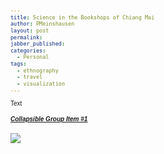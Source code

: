 ```yaml
---
title: Science in the Bookshops of Chiang Mai
author: PMeinshausen
layout: post
permalink: 
jabber_published:
categories:
  - Personal
tags:
  - ethnography
  - travel
  - visualization
---
```

<link rel="stylesheet" href="https://maxcdn.bootstrapcdn.com/bootstrap/3.2.0/css/bootstrap.min.css">
<link rel="stylesheet" href="https://code.jquery.com/ui/1.11.1/themes/smoothness/jquery-ui.css">
<script src="https://ajax.googleapis.com/ajax/libs/jquery/1.11.1/jquery.min.js"></script>
<script src="https://code.jquery.com/ui/1.11.1/jquery-ui.js"></script>
<script src="https://maxcdn.bootstrapcdn.com/bootstrap/3.2.0/js/bootstrap.min.js"></script>
<script src="http://d3js.org/d3.v3.min.js"></script>
<style>
    body {
        font: 10px sans-serif;
    }
    .node {
        stroke-width: 1.5px;
    }

    .link {
        stroke: #EBC51C;
        stroke-opacity: .6;
    }

    .node {
        fill: #E35604;
    }

    .node text {
        color: #000;
        font: 10px sans-serif;
        pointer-events: none;
    }
    .text_scroll {
        max-height:200px;
        overflow-y:scroll;
    }
    .axis path,
    .axis line {
        fill: none;
        stroke: #213CB1;
        shape-rendering: crispEdges;
    }

    rect {
        fill: #E35604;
    }
</style>


<div>
    Text

</div>
<div class="panel-group" id="accordion">
  <div class="panel panel-default">
    <div class="panel-heading">
      <h5 class="panel-title">
        <a data-toggle="collapse" data-parent="#accordion" href="#collapseOne">
          Collapsible Group Item #1
        </a>
      </h5>
    </div>
    <div id="collapseOne" class="panel-collapse collapse in">
      <div class="panel-body">
        <img src="https://googledrive.com/host/0B4U5l0y6n26iNHFiakpqLVhjOUk/chiang_1bookshelf1.jpg">
      </div>
    </div>
  </div>
</div>
<div id="chart"></div>
<div class='text_scroll' id="table"></div>

<script>
        var margin = {top: 20, right: 20, bottom: 40, left: 40},
            width = 600 - margin.left - margin.right,
            height = 300 - margin.top - margin.bottom;

        var x = d3.scale.ordinal().rangeRoundBands([0, width], .1);

        var y = d3.scale.linear().range([height, 0]);

        var xAxis = d3.svg.axis()
            .scale(x)
            .orient('bottom');

        var yAxis = d3.svg.axis()
            .scale(y)
            .orient('left');

        var svg = d3.select('div#chart').append('svg')
            .attr('width', width + margin.left + margin.right)
            .attr('height', height + margin.top + margin.bottom)
          .append('g')
            .attr('transform', 'translate(' + margin.left + ',' + margin.top + ')');

        var svgTable = d3.select('div#table').append('svg')
            .attr('width', width + margin.left + margin.right)
            .attr('height', height + margin.top + margin.bottom)
          .append('g')
            .attr('transform', 'translate(' + margin.left + ',' + margin.top + ')');


        d3.csv("data/chiangMai_data.csv", function(error, data){

            years = {};
            for (i=0; i<data.length; i++){
                if (!(data[i].date in years)){
                    years[data[i].date] = 1;
                } else {
                    years[data[i].date] = years[data[i].date] + 1
                }
            }

            bar_data = [];
            for (var key in years){
                bar_dict = {};
                bar_dict['year'] = key;
                bar_dict['value'] = years[key];
                bar_data.push(bar_dict);
            }
            
            x.domain(bar_data.map(function(d){ return d.year; }));
            y.domain([0, d3.max(bar_data, function(d){ return d.value; })]);

            svg.append('g')
                .attr('class', 'x axis')
                .attr('transform', 'translate(0,' + height + ')')
                .call(xAxis)
              .selectAll('text')
                .style("text-anchor", "end")
                .attr("dx", "-.8em")
                .attr("dy", "-.35em")
                .attr("transform", "rotate(-70)" );

            svg.append('g')
                .attr('class', 'y axis')
                .call(yAxis)
              .append('text')
                .attr('transform', 'rotate(-90)')
                .attr('y', 6)
                .attr('dy', '.71em')
                .style('text-anchor', 'end')
                .text('Count');

            svg.selectAll('bar')
                .data(bar_data)
              .enter().append('rect')
                .attr('class', 'chart_bar')
                .attr('x', function(d){ return x(d.year); })
                .attr('width', x.rangeBand())
                .attr('y', function(d){ return y(d.value); })
                .attr('height', function(d){ return height - y(d.value); })
                .on('mouseover', function(d){
                    d3.select(this).style('fill', '#D80913');
                    })
                .on('mouseout', function(d){
                    d3.select(this).style('fill', '#E35604')
                    })
                .on('click', function(d){
                    create_table(d);
                });

            function create_table(d){

                console.log(d.year);

                svgTable.append('text')
                    .attr('class', 'title')
                    .attr('x', width/2)
                    .attr('y', 0)
                    .style('font-size', '20px')
                    .text(d.year);

                svgTable.selectAll('.title')
                    .transition()
                    .text(d.year);

                var labels = svgTable.selectAll('.titles')
                    .data(data.filter(function(el){
                        return el.date == d.year;
                    }));

                labels
                    .enter().append('text')
                    .attr('class', 'titles')
                    .attr('x', 20)
                    .attr('y', function(d,i){ return (i*15)+10 })
                    .text(function(e){ return e.found_title })
                    .on('mouseover', function(d){
                        d3.select(this)
                        .style('fill', 'blue')
                        .style('text-decoration', 'underline')
                        .style('cursor', 'pointer')
                    })
                    .on('mouseout', function(d){
                        d3.select(this)
                        .style('fill', 'black')
                        .style('text-decoration', 'none')
                        .style('cursor', 'default')
                    })
                    .on('click', function(e){ return OpenInNewTab(e.link) });

                labels
                    .data(data.filter(function(el){
                        return el.date == d.year;
                    }))
                    .transition()
                    .duration(400)
                    .text(function(e){ return e.found_title });

                labels.exit().remove();

            }

            function OpenInNewTab(url){
                var win = window.open(url, '_blank');
                win.focus();
            }
        });
</script>